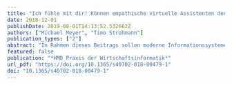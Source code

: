 ```yaml
---
title: "Ich fühle mit dir! Können empathische virtuelle Assistenten den stationären Einzelhandel unterstützen?"
date: 2018-12-01
publishDate: 2019-08-01T14:13:52.532662Z
authors: ["Michael Meyer", "Timo Strohmann"]
publication_types: ["2"]
abstract: "In Rahmen dieses Beitrags sollen moderne Informationssysteme wie virtuelle Assistenten auf deren Unterstützungspotentiale im stationären Einzelhandel hin untersucht werden. Dabei wird ein besonderes Augenmerk auf die Kooperationsfähigkeit dieser Systeme gelegt. Eine gute Kooperation zwischen Informationssystem und Händler soll insbesondere durch eine systemseitige emotionale Intelligenz beziehungsweise eine gute Empathie erreicht werden. Dazu werden moderne Ansätze betrachtet, welche das Ziel verfolgen, Emotionen von Informationssystemen messbar und interpretierbar zu machen. Im Zuge dieser Forschungsbemühungen wurden Experteninterviews im stationären Einzelhandel der Stadt Braunschweig durchgeführt, um den Bedarf sowie die Anforderungen an einen empathischen Virtuellen Assistenten abzufragen."
featured: false
publication: "*HMD Praxis der Wirtschaftsinformatik*"
url_pdf: "https://doi.org/10.1365/s40702-018-00479-1"
doi: "10.1365/s40702-018-00479-1"
---
```

